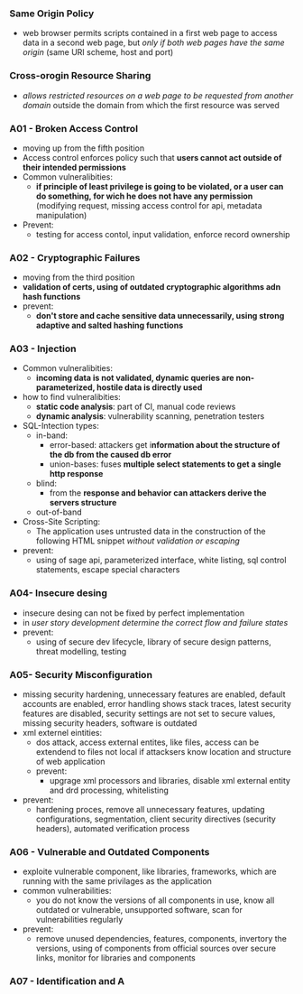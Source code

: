 ### Same Origin Policy
- web browser permits scripts contained in a first web page to access data in a second web page, but _only if both web pages have the same origin_ (same URI scheme, host and port)

### Cross-orogin Resource Sharing
- _allows restricted resources on a web page to be requested from another domain_ outside the domain from which the first resource was served

### A01 - Broken Access Control
- moving up from the fifth position
- Access control enforces policy such that **users cannot act outside of their intended permissions**
- Common vulneralibities:
	- __if principle of least privilege is going to be violated, or a user can do something, for wich he does not have any permission__ (modifying request, missing access control for api, metadata manipulation)
- Prevent:
	- testing for access contol, input validation, enforce record ownership

### A02 - Cryptographic Failures
- moving from the third position
- **validation of certs, using of outdated cryptographic algorithms adn hash functions**
- prevent:
	- **don't store and cache sensitive data unnecessarily, using strong adaptive and salted hashing functions**

### A03 - Injection
- Common vulneralibities: 
	- **incoming data is not validated, dynamic queries are non-parameterized, hostile data is directly used**
- how to find vulneralibities:
	- **static code analysis**: part of CI, manual code reviews
	- **dynamic analysis**: vulnerability scanning, penetration testers
- SQL-Intection types:
	- in-band:
		- error-based: attackers get i**nformation about the structure of the db from the caused db error**
		- union-bases: fuses **multiple select statements to get a single http response**
	- blind:
		- from the **response and behavior can attackers derive the servers structure**
	- out-of-band
- Cross-Site Scripting:
	- The application uses untrusted data in the construction of the following HTML snippet _without validation or escaping_
- prevent:
	- using of sage api, parameterized interface, white listing, sql control statements, escape special characters 

### A04- Insecure desing
- insecure desing can not be fixed by perfect implementation
- in _user story development determine the correct flow and failure states_
- prevent:
	- using of secure dev lifecycle, library of secure design patterns, threat modelling, testing

### A05- Security Misconfiguration
- missing security hardening, unnecessary features are enabled, default accounts are enabled, error handling shows stack traces, latest security features are disabled, security settings are not set to secure values, missing security headers, software is outdated
- xml externel eintities:
	- dos attack, access external entites, like files, access can be extendend to files not local if attacksers know location and structure of web application
	- prevent:
		- upgrage xml processors and libraries, disable xml external entity and drd processing, whitelisting
- prevent:
	- hardening proces, remove all unnecessary features, updating configurations, segmentation, client security directives (security headers), automated verification process

### A06 - Vulnerable and Outdated Components
- exploite vulnerable component, like libraries, frameworks, which are running with the same privilages as the application
- common vulnerabilities:
	- you do not know the versions of all components in use, know all outdated or vulnerable, unsupported software, scan for vulnerabilities regularly
- prevent:
	- remove unused dependencies, features, components, invertory the versions, using of components from official sources over secure links, monitor for libraries and components   

### A07 - Identification and A